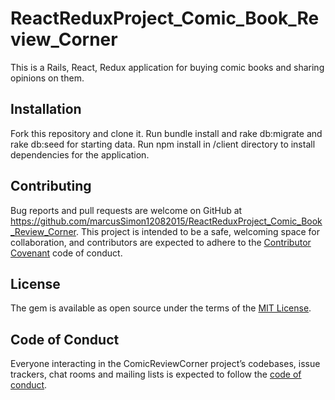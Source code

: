 # ReactReduxProject_Comic_Book_Review_Corner

This is a Rails, React, Redux application for buying comic books and sharing opinions on them.

## Installation

  Fork this repository and clone it.
  Run bundle install and rake db:migrate and rake db:seed for starting data.
  Run npm install in /client directory to install dependencies for the application.

## Contributing

Bug reports and pull requests are welcome on GitHub at https://github.com/marcusSimon12082015/ReactReduxProject_Comic_Book_Review_Corner. This project is intended to be a safe, welcoming space for collaboration, and contributors are expected to adhere to the [Contributor Covenant](http://contributor-covenant.org) code of conduct.

## License

The gem is available as open source under the terms of the [MIT License](https://opensource.org/licenses/MIT).

## Code of Conduct

Everyone interacting in the ComicReviewCorner project’s codebases, issue trackers, chat rooms and mailing lists is expected to follow the [code of conduct](https://github.com/marcusSimon12082015/ReactReduxProject_Comic_Book_Review_Corner/blob/master/CODE_OF_CONDUCT.md).
